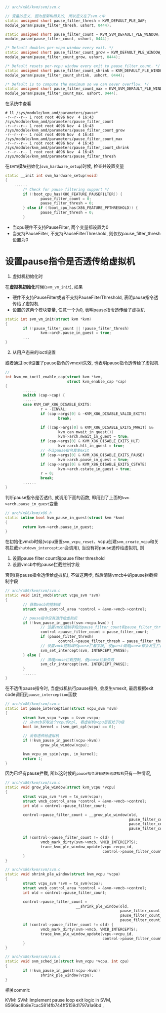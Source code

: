 

```cpp
// arch/x86/kvm/svm/svm.c

// 变量的定义, 因为是架构相关的, 所以定义在了svm.c中
static unsigned short pause_filter_thresh = KVM_DEFAULT_PLE_GAP;
module_param(pause_filter_thresh, ushort, 0444);

static unsigned short pause_filter_count = KVM_SVM_DEFAULT_PLE_WINDOW;
module_param(pause_filter_count, ushort, 0444);

/* Default doubles per-vcpu window every exit. */
static unsigned short pause_filter_count_grow = KVM_DEFAULT_PLE_WINDOW_GROW;
module_param(pause_filter_count_grow, ushort, 0444);

/* Default resets per-vcpu window every exit to pause_filter_count. */
static unsigned short pause_filter_count_shrink = KVM_DEFAULT_PLE_WINDOW_SHRINK;
module_param(pause_filter_count_shrink, ushort, 0444);

/* Default is to compute the maximum so we can never overflow. */
static unsigned short pause_filter_count_max = KVM_SVM_DEFAULT_PLE_WINDOW_MAX;
module_param(pause_filter_count_max, ushort, 0444);
```

在系统中查看

```
# ll /sys/module/kvm_amd/parameters/pause*
-r--r--r-- 1 root root 4096 Nov  4 16:43 /sys/module/kvm_amd/parameters/pause_filter_count
-r--r--r-- 1 root root 4096 Nov  4 16:43 /sys/module/kvm_amd/parameters/pause_filter_count_grow
-r--r--r-- 1 root root 4096 Nov  4 16:43 /sys/module/kvm_amd/parameters/pause_filter_count_max
-r--r--r-- 1 root root 4096 Nov  4 16:43 /sys/module/kvm_amd/parameters/pause_filter_count_shrink
-r--r--r-- 1 root root 4096 Nov  4 16:43 /sys/module/kvm_amd/parameters/pause_filter_thresh
```

在svm模块初始化(`svm_hardware_setup`)时候, 检查并设置变量

```cpp
static __init int svm_hardware_setup(void)
{
    ......
        /* Check for pause filtering support */
        if (!boot_cpu_has(X86_FEATURE_PAUSEFILTER)) {
                pause_filter_count = 0;
                pause_filter_thresh = 0;
        } else if (!boot_cpu_has(X86_FEATURE_PFTHRESHOLD)) {
                pause_filter_thresh = 0;
        }
```

* 当cpu硬件不支持PauseFilter, 两个变量都设置为0
* 当支持PauseFilter, 不支持PauseFilterThreshold, 则仅仅pause_filter_thresh设置为0


# 设置pause指令是否透传给虚拟机

1. 虚拟机初始化时

在**虚拟机初始化**时候(`svm_vm_init`), 如果
* 硬件不支持PauseFilter或者不支持PauseFilterThreshold, 表明pause指令透传给了虚拟机
* 设置的这两个模块变量, 任意一个为0, 表明pause指令透传给了虚拟机

```cpp
static int svm_vm_init(struct kvm *kvm)
{
        if (!pause_filter_count || !pause_filter_thresh)
                kvm->arch.pause_in_guest = true;
        ...
}
```

2. 从用户态来的ioctl设置

或者通过ioctl设置了pause指令的vmexit失效, 也表明pause指令透传给了虚拟机

```cpp
//
int kvm_vm_ioctl_enable_cap(struct kvm *kvm,
                            struct kvm_enable_cap *cap)
{
        ......
        switch (cap->cap) {
        ......
        case KVM_CAP_X86_DISABLE_EXITS:
                r = -EINVAL;
                if (cap->args[0] & ~KVM_X86_DISABLE_VALID_EXITS)
                        break;

                if ((cap->args[0] & KVM_X86_DISABLE_EXITS_MWAIT) &&
                        kvm_can_mwait_in_guest())
                        kvm->arch.mwait_in_guest = true;
                if (cap->args[0] & KVM_X86_DISABLE_EXITS_HLT)
                        kvm->arch.hlt_in_guest = true;
                // 不让pause指令发生exit
                if (cap->args[0] & KVM_X86_DISABLE_EXITS_PAUSE)
                        kvm->arch.pause_in_guest = true;
                if (cap->args[0] & KVM_X86_DISABLE_EXITS_CSTATE)
                        kvm->arch.cstate_in_guest = true;
                r = 0;
                break;
        ......
}
```

判断pause指令是否透传, 就调用下面的函数, 即用到了上面的`kvm->arch.pause_in_guest`变量

```cpp
// arch/x86/kvm/x86.h
static inline bool kvm_pause_in_guest(struct kvm *kvm)
{
        return kvm->arch.pause_in_guest;
}
```



在初始化vmcb时候(vcpu重置`svm_vcpu_reset`、vcpu创建`svm_create_vcpu`和关机拦截`shutdown_interception`会调用), 当没有将pause透传给虚拟机, 则

1. 设置pause filter count和pause filter threshold
2. 设置vmcb中的pause拦截控制字段

否则(将pause指令透传给虚拟机), 不做这两步, 然后清除vmcb中的pause拦截控制字段

```cpp
// arch/x86/kvm/svm/svm.c
static void init_vmcb(struct vcpu_svm *svm)
{
        // 获取vmcb的控制域
        struct vmcb_control_area *control = &svm->vmcb->control;

        // pause指令没有透传给虚拟机
        if (!kvm_pause_in_guest(svm->vcpu.kvm)) {
                // 设置vmcb控制字段的pause_filter_count和pause_filter_thresh
                control->pause_filter_count = pause_filter_count;
                if (pause_filter_thresh)
                        control->pause_filter_thresh = pause_filter_thresh;
                // 设置vmcb控制域的pause拦截字段, 使guest调用pause都会发生拦截
                svm_set_intercept(svm, INTERCEPT_PAUSE);
        } else {
                // 清理pause拦截控制, 使pause拦截失效
                svm_clr_intercept(svm, INTERCEPT_PAUSE);
        }
        ......
}
```

在不透传pause指令时, 当虚拟机执行pause指令, 会发生vmexit, 最后根据exit code调用到`pause_interception`函数

```cpp
// arch/x86/kvm/svm/svm.c
static int pause_interception(struct vcpu_svm *svm)
{
        struct kvm_vcpu *vcpu = &svm->vcpu;
        // 从vmcb获取这个vcpu的cpl, 看虚拟机vcpu是否处于0级
        bool in_kernel = (svm_get_cpl(vcpu) == 0);

        // 没有透传给虚拟机
        if (!kvm_pause_in_guest(vcpu->kvm))
                grow_ple_window(vcpu);

        kvm_vcpu_on_spin(vcpu, in_kernel);
        return 1;
}
```

因为已经有pause拦截, 所以这时候的`pause指令没有透传给虚拟机`只有一种情况, 




```cpp
// arch/x86/kvm/svm/svm.c
static void grow_ple_window(struct kvm_vcpu *vcpu)
{
        struct vcpu_svm *svm = to_svm(vcpu);
        struct vmcb_control_area *control = &svm->vmcb->control;
        int old = control->pause_filter_count;

        control->pause_filter_count = __grow_ple_window(old,
                                                        pause_filter_count,
                                                        pause_filter_count_grow,
                                                        pause_filter_count_max);

        if (control->pause_filter_count != old) {
                vmcb_mark_dirty(svm->vmcb, VMCB_INTERCEPTS);
                trace_kvm_ple_window_update(vcpu->vcpu_id,
                                            control->pause_filter_count, old);
        }
}
```


```cpp
// arch/x86/kvm/svm/svm.c
static void shrink_ple_window(struct kvm_vcpu *vcpu)
{
        struct vcpu_svm *svm = to_svm(vcpu);
        struct vmcb_control_area *control = &svm->vmcb->control;
        int old = control->pause_filter_count;

        control->pause_filter_count =
                                __shrink_ple_window(old,
                                                    pause_filter_count,
                                                    pause_filter_count_shrink,
                                                    pause_filter_count);
        if (control->pause_filter_count != old) {
                vmcb_mark_dirty(svm->vmcb, VMCB_INTERCEPTS);
                trace_kvm_ple_window_update(vcpu->vcpu_id,
                                            control->pause_filter_count, old);
        }
}
```




```cpp
// arch/x86/kvm/svm/svm.c
static void svm_sched_in(struct kvm_vcpu *vcpu, int cpu)
{
        if (!kvm_pause_in_guest(vcpu->kvm))
                shrink_ple_window(vcpu);
}
```

相关commit:

KVM: SVM: Implement pause loop exit logic in SVM, 8566ac8b8e7cac5814fb744ff5159d1797a1a6bd , 
